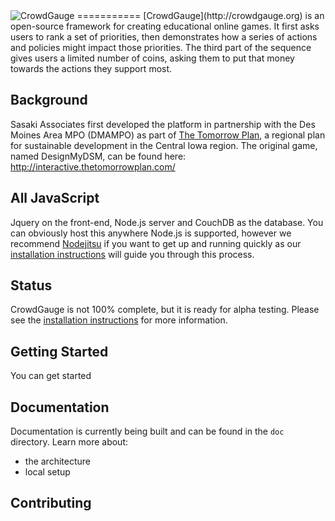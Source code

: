 <img src="http://crowdgauge.org/img/CrowdgaugeH.gif" alt="CrowdGauge" />
===========
[CrowdGauge](http://crowdgauge.org) is an open-source framework for creating educational online games. It first asks users to rank a set of priorities, then demonstrates how a series of actions and policies might impact those priorities. The third part of the sequence gives users a limited number of coins, asking them to put that money towards the actions they support most.

## Background
Sasaki Associates first developed the platform in partnership with the Des Moines Area MPO (DMAMPO) as part of [The Tomorrow Plan](http://www.thetomorrowplan.com/), a regional plan for sustainable development in the Central Iowa region. The original game, named DesignMyDSM, can be found here: http://interactive.thetomorrowplan.com/

## All JavaScript
Jquery on the front-end, Node.js server and CouchDB as the database. You can obviously host this anywhere Node.js is supported, however we recommend [Nodejitsu](http://nodejitsu.com/) if you want to get up and running quickly as our [installation instructions](https://github.com/placematters-decision-lab/crowdgauge/wiki/Installation-Instructions-on-NodeJitsu) will guide you through this process.

## Status
CrowdGauge is not 100% complete, but it is ready for alpha testing. Please see the [installation instructions](https://github.com/placematters-decision-lab/crowdgauge/wiki/Installation-Instructions-on-NodeJitsu) for more information.

## Getting Started
You can get started

## Documentation
Documentation is currently being built and can be found in the ```doc``` directory.  Learn more about:
- the architecture
- local setup

## Contributing